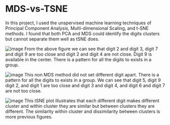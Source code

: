 # MDS-vs-TSNE
In this project, I used the unspervised machine learning techniques of Principal Component Analysis, Multi-dimensional Scaling, and t-SNE methods. I found that both PCA and MDS could identify the digits clusters but cannot separate them well as tSNE does. 

![image](https://user-images.githubusercontent.com/52440384/137576537-31be346f-24ca-4e6b-a3cb-a01082487b60.png)
From the above figure we can see that digit 2 and digit 3, digit 7 and digit 9 are too close and digit 2 and digit 4 are not close. Digit 9 is available in the center. There is a pattern for all the digits to exists in a group.

![image](https://user-images.githubusercontent.com/52440384/137576549-533b9999-7675-42c7-9ae0-f7cf01f49338.png)
This non MDS method did not set different digit apart. There is a pattern for all the digits to exists in a group. We can see that digit 5, digit 9 digit 2, and digit 1 are too close and digit 3 and digit 4, and digit 6 and digit 7 are not too close.

![image](https://user-images.githubusercontent.com/52440384/137576562-480d3aed-f3ed-4fc6-9a0a-4da67894efeb.png)
This tSNE plot illustrates that each different digit makes different cluster and within cluster they are similar but between clusters they are different. The similarity within cluster and dissimilarity between clusters is more previous figures.
